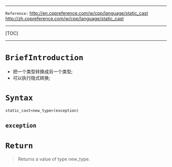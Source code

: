 ***

`Reference:` http://en.cppreference.com/w/cpp/language/static_cast	http://zh.cppreference.com/w/cpp/language/static_cast

***

[TOC]

***

# `BriefIntroduction`

- 把一个类型转换成另一个类型;
- 可以执行隐式转换;

# `Syntax`

```
static_cast<new_type>(exception)
```

## `exception`



# `Return`

> Returns a value of type new_type.

